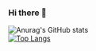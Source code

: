 ### Hi there 👋

<!--
**kodamiranda/kodamiranda** is a ✨ _special_ ✨ repository because its `README.md` (this file) appears on your GitHub profile.

Here are some ideas to get you started:

- 🔭 I’m currently working on ...
- 🌱 I’m currently learning ...
- 👯 I’m looking to collaborate on ...
- 🤔 I’m looking for help with ...
- 💬 Ask me about ...
- 📫 How to reach me: ...
- 😄 Pronouns: ...
- ⚡ Fun fact: ...
-->
![Anurag's GitHub stats](https://github-readme-stats.vercel.app/api?username=kodamiranda&hide=prs,contribs,issues&show_icons=true&theme=cobalt)
<br>
[![Top Langs](https://github-readme-stats.vercel.app/api/top-langs/?username=kodamiranda&hide_progress=true)](https://github.com/anuraghazra/github-readme-stats)
